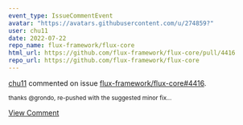 ```yaml
---
event_type: IssueCommentEvent
avatar: "https://avatars.githubusercontent.com/u/274859?"
user: chu11
date: 2022-07-22
repo_name: flux-framework/flux-core
html_url: https://github.com/flux-framework/flux-core/pull/4416
repo_url: https://github.com/flux-framework/flux-core
---
```


<a href='https://github.com/chu11' target='_blank'>chu11</a> commented on issue <a href='https://github.com/flux-framework/flux-core/pull/4416' target='_blank'>flux-framework/flux-core#4416</a>.

<small>thanks @grondo, re-pushed with the suggested minor fix...</small>

<a href='https://github.com/flux-framework/flux-core/pull/4416' target='_blank'>View Comment</a>